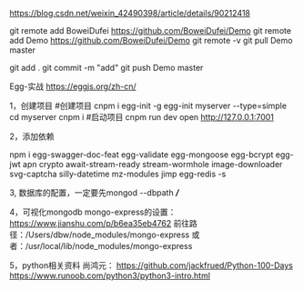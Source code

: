 https://blog.csdn.net/weixin_42490398/article/details/90212418

git remote add BoweiDufei https://github.com/BoweiDufei/Demo
git remote add Demo https://github.com/BoweiDufei/Demo
git remote -v
git pull Demo master

git add .
git commit -m "add"
git push Demo master

Egg-实战
https://eggjs.org/zh-cn/

1，创建项目
#创建项目
cnpm i egg-init -g
egg-init myserver --type=simple
cd myserver
cnpm i
#启动项目
cnpm run dev
open http://127.0.0.1:7001

2，添加依赖

npm i egg-swagger-doc-feat egg-validate egg-mongoose egg-bcrypt egg-jwt apn crypto await-stream-ready stream-wormhole image-downloader svg-captcha silly-datetime mz-modules jimp egg-redis -s

3, 数据库的配置，一定要先mongod --dbpath ***/***

4，可视化mongodb
mongo-express的设置：https://www.jianshu.com/p/b6ea35eb4762
前往路径：/Users/dbw/node_modules/mongo-express
或者：/usr/local/lib/node_modules/mongo-express


5，python相关资料
尚鸿元：
https://github.com/jackfrued/Python-100-Days
https://www.runoob.com/python3/python3-intro.html


